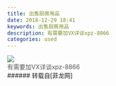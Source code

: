 ```yaml
---
title: 出售厨房用品
date: 2018-12-29 18:41
keywords: 出售厨房用品
description: 有需要加VX详谈xpz-8866
categories: used
---
```

<td class="t_f" id="postmessage_2590517">


<img aid="1040670" data-cf-modified-e394575118482fcba675ac34-="" file="data/attachment/forum/201812/29/184138g3nlefjoerkolz7i.jpg.thumb.jpg" id="aimg_1040670" inpost="1" onclick="" onmouseover="" src="http://www.flw.ph/data/attachment/forum/201812/29/184138g3nlefjoerkolz7i.jpg" style="cursor:pointer" zoomfile="data/attachment/forum/201812/29/184138g3nlefjoerkolz7i.jpg"/>


<br/>
<font color="#555555"><font face="&amp;quot">有需要加VX详谈xpz-8866</font></font><br/>
</td>
###### 转载自[菲龙网]